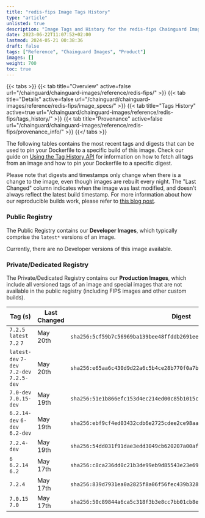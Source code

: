 ```yaml
---
title: "redis-fips Image Tags History"
type: "article"
unlisted: true
description: "Image Tags and History for the redis-fips Chainguard Image"
date: 2023-06-22T11:07:52+02:00
lastmod: 2024-05-21 00:38:36
draft: false
tags: ["Reference", "Chainguard Images", "Product"]
images: []
weight: 700
toc: true
---
```


{{< tabs >}}
{{< tab title="Overview" active=false url="/chainguard/chainguard-images/reference/redis-fips/" >}}
{{< tab title="Details" active=false url="/chainguard/chainguard-images/reference/redis-fips/image_specs/" >}}
{{< tab title="Tags History" active=true url="/chainguard/chainguard-images/reference/redis-fips/tags_history/" >}}
{{< tab title="Provenance" active=false url="/chainguard/chainguard-images/reference/redis-fips/provenance_info/" >}}
{{</ tabs >}}

The following tables contains the most recent tags and digests that can be used to pin your Dockerfile to a specific build of this image. Check our guide on [Using the Tag History API](/chainguard/chainguard-images/using-the-tag-history-api/) for information on how to fetch all tags from an image and how to pin your Dockerfile to a specific digest.

Please note that digests and timestamps only change when there is a change to the image, even though images are rebuilt every night. The "Last Changed" column indicates when the image was last modified, and doesn't always reflect the latest build timestamp. For more information about how our reproducible builds work, please refer to [this blog post](https://www.chainguard.dev/unchained/reproducing-chainguards-reproducible-image-builds).

### Public Registry
The Public Registry contains our **Developer Images**, which typically comprise the `latest*` versions of an image.

Currently, there are no Developer versions of this image available.

### Private/Dedicated Registry
The Private/Dedicated Registry contains our **Production Images**, which include all versioned tags of an image and special images that are not available in the public registry (including FIPS images and other custom builds).

| Tag (s)                                     | Last Changed | Digest                                                                    |
|---------------------------------------------|--------------|---------------------------------------------------------------------------|
|  `7.2.5` `latest` `7.2` `7`                 | May 20th     | `sha256:5cf59b7c56969ba139bee48ffddb2691ee84a7cabe527962a866cb01b3b70dc7` |
|  `latest-dev` `7-dev` `7.2-dev` `7.2.5-dev` | May 20th     | `sha256:e65aa6c430d9d22a6c5b4ce28b770f0a7b6c1a52fe3c64cadbdc90fe42007f9f` |
|  `7.0-dev` `7.0.15-dev`                     | May 19th     | `sha256:51e1b866efc153d4ec214ed00c85b1015c532a29cc5976b10f437388e1319014` |
|  `6.2.14-dev` `6-dev` `6.2-dev`             | May 19th     | `sha256:ebf9cf4ed03432cdb6e2725cdee2ce98aaecc769e2dc943927fd23255c99aa9e` |
|  `7.2.4-dev`                                | May 19th     | `sha256:54dd031f91dae3edd3049cb620207a00aff232e5098ade663f3722e339459881` |
|  `6` `6.2.14` `6.2`                         | May 17th     | `sha256:c8ca236dd0c21b3de99eb9d85543e23e697ee2cdd43bec411bace4456ff1871f` |
|  `7.2.4`                                    | May 17th     | `sha256:839d7931ea0a2825f8a06f56fec439b3286ad317a8ef9e506f40b3a305ca7e2a` |
|  `7.0.15` `7.0`                             | May 17th     | `sha256:50c89844a6ca5c318f3b3e8cc7bb01cb8ed6a4b8d517438e9da0ec975caca796` |

